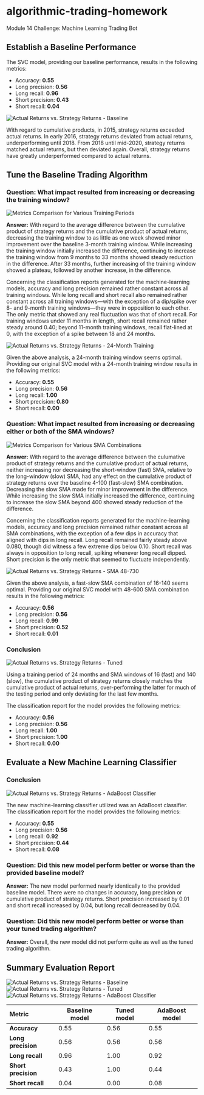 # algorithmic-trading-homework
Module 14 Challenge: Machine Learning Trading Bot

## Establish a Baseline Performance
The SVC model, providing our baseline performance, results in the following metrics:
- Accuracy: **0.55**
- Long precision: **0.56**
- Long recall: **0.96**
- Short precision: **0.43**
- Short recall: **0.04**

![Actual Returns vs. Strategy Returns - Baseline](Resources/actual_vs_strategy_returns_baseline.png)

With regard to cumulative products, in 2015, strategy returns exceeded actual returns. In early 2016, strategy returns deviated from actual returns, underperforming until 2018. From 2018 until mid-2020, strategy returns matched actual returns, but then deviated again. Overall, strategy returns have greatly underperformed compared to actual returns.

## Tune the Baseline Trading Algorithm

### Question: What impact resulted from increasing or decreasing the training window?
![Metrics Comparison for Various Training Periods](Resources/metrics_comparison_training.png)

**Answer:**
With regard to the average difference between the cumulative product of strategy returns and the cumulative product of actual returns, decreasing the training window to as little as one week showed minor improvement over the baseline 3-month training window. While increasing the training window initially increased the difference, continuing to increase the training window from 9 months to 33 months showed steady reduction in the difference. After 33 months, further increasing of the training window showed a plateau, followed by another increase, in the difference.

Concerning the classification reports generated for the machine-learning models, accuracy and long precision remained rather constant across all training windows. While long recall and short recall also remained rather constant across all training windows&mdash;with the exception of a dip/spike over 8- and 9-month training windows&mdash;they were in opposition to each other. The only metric that showed any real fluctuation was that of short recall. For training windows under 11 months in length, short recall remained rather steady around 0.40; beyond 11-month training windows, recall flat-lined at 0, with the exception of a spike between 18 and 24 months.

![Actual Returns vs. Strategy Returns - 24-Month Training](Resources/actual_vs_strategy_returns_24M.png)

Given the above analysis, a 24-month training window seems optimal. Providing our original SVC model with a 24-month training window results in the following metrics:
- Accuracy: **0.55**
- Long precision: **0.56**
- Long recall: **1.00**
- Short precision: **0.80**
- Short recall: **0.00**

### Question: What impact resulted from increasing or decreasing either or both of the SMA windows?
![Metrics Comparison for Various SMA Combinations](Resources/metrics_comparison_sma.png)

**Answer:**
With regard to the average difference between the culumative product of strategy returns and the cumulative product of actual returns, neither increasing nor decreasing the short-window (fast) SMA, relative to the long-window (slow) SMA, had any effect on the cumulative product of strategy returns over the baseline 4-100 (fast-slow) SMA combination. Decreasing the slow SMA made for minor improvement in the difference. While increasing the slow SMA initially increased the difference, continuing to increase the slow SMA beyond 400 showed steady reduction of the difference.

Concerning the classification reports generated for the machine-learning models, accuracy and long precision remained rather constant across all SMA combinations, with the exception of a few dips in accuracy that aligned with dips in long recall. Long recall remained fairly steady above 0.080, though did witness a few extreme dips below 0.10. Short recall was always in opposition to long recall, spiking whenever long recall dipped. Short precision is the only metric that seemed to fluctuate independently. 

![Actual Returns vs. Strategy Returns - SMA 48-730](Resources/actual_vs_strategy_returns_sma_16-140.png)

Given the above analysis, a fast-slow SMA combination of 16-140 seems optimal. Providing our original SVC model with 48-600 SMA combination results in the following metrics:
- Accuracy: **0.56**
- Long precision: **0.56**
- Long recall: **0.99**
- Short precision: **0.52**
- Short recall: **0.01**

### Conclusion
![Actual Returns vs. Strategy Returns - Tuned](Resources/actual_vs_strategy_returns_tuned.png)

Using a training period of 24 months and SMA windows of 16 (fast) and 140 (slow), the cumulative product of strategy returns closely matches the cumulative product of actual returns, over-performing the latter for much of the testing period and only deviating for the last few months.

The classification report for the model provides the following metrics:
- Accuracy: **0.56**
- Long precision: **0.56**
- Long recall: **1.00**
- Short precision: **1.00**
- Short recall: **0.00**

## Evaluate a New Machine Learning Classifier

### Conclusion
![Actual Returns vs. Strategy Returns - AdaBoost Classifier](Resources/actual_vs_strategy_returns_adaboostclassifier.png)

The new machine-learning classifier utilized was an AdaBoost classifier. The classification report for the model provides the following metrics:
- Accuracy: **0.55**
- Long precision: **0.56**
- Long recall: **0.92**
- Short precision: **0.44**
- Short recall: **0.08**

### Question: Did this new model perform better or worse than the provided baseline model?
**Answer:**
The new model performed nearly identically to the provided baseline model. There were no changes in accuracy, long precision or cumulative product of strategy returns. Short precision increased by 0.01 and short recall increased by 0.04, but long recall decreased by 0.04.

### Question: Did this new model perform better or worse than your tuned trading algorithm?
**Answer:**
Overall, the new model did not perform quite as well as the tuned trading algorithm. 

## Summary Evaluation Report
![Actual Returns vs. Strategy Returns - Baseline](Resources/actual_vs_strategy_returns_baseline.png)
![Actual Returns vs. Strategy Returns - Tuned](Resources/actual_vs_strategy_returns_tuned.png)
![Actual Returns vs. Strategy Returns - AdaBoost Classifier](Resources/actual_vs_strategy_returns_adaboostclassifier.png)

| Metric              | Baseline model | Tuned model | AdaBoost model |
|:---                 | ---            | ---         | ---            |
| **Accuracy**        | 0.55           | 0.56        | 0.55           |
| **Long precision**  | 0.56           | 0.56        | 0.56           |
| **Long recall**     | 0.96           | 1.00        | 0.92           |
| **Short precision** | 0.43           | 1.00        | 0.44           |
| **Short recall**    | 0.04           | 0.00        | 0.08           |

